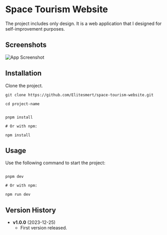 # Space Tourism Website

The project includes only design. It is a web application that I designed for self-improvement purposes.

## Screenshots

![App Screenshot](https://res.cloudinary.com/ddlu6plcm/image/upload/v1703408088/gl4ikby9cn4mhrhlcfkm.png)

## Installation

Clone the project.

```console
git clone https://github.com/Elitesmert/space-tourism-website.git

```

```console
cd project-name


pnpm install

# Or with npm:

npm install

```

## Usage

Use the following command to start the project:

```console

pnpm dev

# Or with npm:

npm run dev

```

## Version History

- **v1.0.0** (2023-12-25)
  - First version released.
